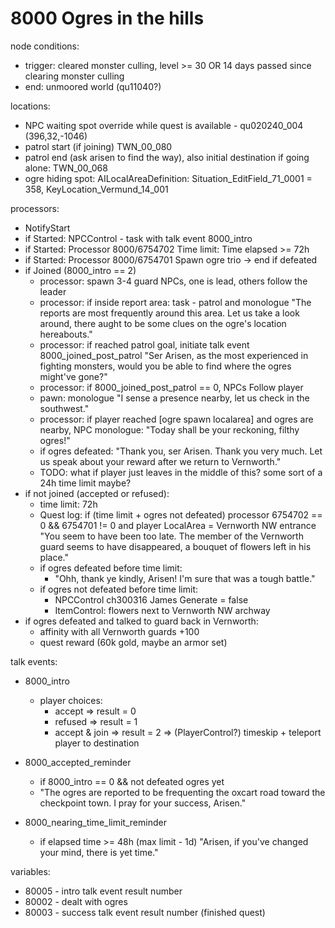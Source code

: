 # 8000 Ogres in the hills
node conditions:
- trigger: cleared monster culling, level >= 30 OR 14 days passed since clearing monster culling
- end: unmoored world (qu11040?)

locations:
- NPC waiting spot override while quest is available - qu020240_004 (396,32,-1046)
- patrol start (if joining) TWN_00_080
- patrol end (ask arisen to find the way), also initial destination if going alone: TWN_00_068
- ogre hiding spot: AILocalAreaDefinition: Situation_EditField_71_0001 = 358, KeyLocation_Vermund_14_001

processors:

- NotifyStart
- if Started: NPCControl - task with talk event 8000_intro
- if Started: Processor 8000/6754702 Time limit: Time elapsed >= 72h
- if Started: Processor 8000/6754701 Spawn ogre trio
    -> end if defeated
- if Joined (8000_intro == 2)
    - processor: spawn 3-4 guard NPCs, one is lead, others follow the leader
    - processor: if inside report area: task - patrol and monologue
        "The reports are most frequently around this area. Let us take a look around, there aught to be some clues on the ogre's location hereabouts."
    - processor: if reached patrol goal, initiate talk event 8000_joined_post_patrol
        "Ser Arisen, as the most experienced in fighting monsters, would you be able to find where the ogres might've gone?"
    - processor: if 8000_joined_post_patrol == 0, NPCs Follow player
    - pawn: monologue "I sense a presence nearby, let us check in the southwest."
    - processor: if player reached [ogre spawn localarea] and ogres are nearby, NPC monologue: "Today shall be your reckoning, filthy ogres!"
    - if ogres defeated: "Thank you, ser Arisen. Thank you very much. Let us speak about your reward after we return to Vernworth."
    - TODO: what if player just leaves in the middle of this? some sort of a 24h time limit maybe?
- if not joined (accepted or refused):
    - time limit: 72h
    - Quest log: if (time limit + ogres not defeated) processor 6754702 == 0 && 6754701 != 0 and player LocalArea = Vernworth NW entrance
        "You seem to have been too late. The member of the Vernworth guard seems to have disappeared, a bouquet of flowers left in his place."
    - if ogres defeated before time limit:
        - "Ohh, thank ye kindly, Arisen! I'm sure that was a tough battle."
    - if ogres not defeated before time limit:
        - NPCControl ch300316 James Generate = false
        - ItemControl: flowers next to Vernworth NW archway
- if ogres defeated and talked to guard back in Vernworth:
    - affinity with all Vernworth guards +100
    - quest reward (60k gold, maybe an armor set)

talk events:
- 8000_intro
    - player choices:
        - accept
            => result = 0
        - refused
            => result = 1
        - accept & join
            => result = 2
            => (PlayerControl?) timeskip + teleport player to destination

- 8000_accepted_reminder
    - if 8000_intro == 0 && not defeated ogres yet
    - "The ogres are reported to be frequenting the oxcart road toward the checkpoint town. I pray for your success, Arisen."

- 8000_nearing_time_limit_reminder
    - if elapsed time >= 48h (max limit - 1d)
    "Arisen, if you've changed your mind, there is yet time."

variables:
- 80005 - intro talk event result number
- 80002 - dealt with ogres
- 80003 - success talk event result number (finished quest)
